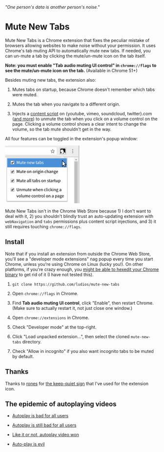 *"One person's data is another person's noise."*

Mute New Tabs
===
Mute New Tabs is a Chrome extension that fixes the peculiar mistake of browsers
allowing websites to make noise without your permission.  It uses Chrome's tab
muting API to automatically mute new tabs.  If needed, you can un-mute a tab
by clicking the mute/un-mute icon on the tab itself.

**Note: you must enable "Tab audio muting UI control" in `chrome://flags` to see the
mute/un-mute icon on the tab.**  (Available in Chrome 51+)

Besides muting new tabs, the extension also:

1.	Mutes tabs on startup, because Chrome doesn't remember which tabs were
	muted.

2.	Mutes the tab when you navigate to a different origin.

3.	Injects a [content script](https://github.com/ludios/mute-new-tabs/blob/master/unmute_content.js)
	on {youtube, vimeo, soundcloud, twitter}.com
	([and more](https://github.com/ludios/mute-new-tabs/blob/master/manifest.json#L19))
	to unmute the tab when you click on a volume control on the page.
	Clicking a volume control shows a clear intent to change the volume, so the
	tab mute shouldn't get in the way.

All four features can be toggled in the extension's popup window:

<img src="screenshot.png" alt="Screenshot of menu showing 'Mute new tabs',
'Mute on origin change', 'Mute all tabs on startup', and
'Unmute when clicking a volume control on a page'" width="243" height="189">

Mute New Tabs isn't in the Chrome Web Store because 1) I don't want to deal
with it, 2) you shouldn't blindly trust an auto-updating extension with
`webNavigation` and `tabs` permissions plus content script injections, and
3) it still requires touching `chrome://flags`.


## Install

Note that if you install an extension from outside the Chrome Web Store, you'll see a
"developer mode extensions" nag popup every time you start Chrome, unless you're
using Chrome on Linux (lucky you!).  On other platforms, if you're crazy enough, you
[might be able to hexedit your Chrome binary](http://stackoverflow.com/questions/23055651/disable-developer-mode-extensions-pop-up)
to get rid of it (I have not tested this).

1.	`git clone https://github.com/ludios/mute-new-tabs`

2.	Open `chrome://flags` in Chrome.

3.	Find **Tab audio muting UI control**, click "Enable", then restart Chrome.
	(Make sure to actually restart it, not just close one window.)

4.	Open `chrome://extensions` in Chrome.

5.	Check "Developer mode" at the top-right.

6.	Click "Load unpacked extension...", then select the cloned `mute-new-tabs` directory.

7.	Check "Allow in incognito" if you also want incognito tabs to be muted by default.


## Thanks

Thanks to [rones](https://openclipart.org/user-detail/rones) for
[the keep-quiet sign](https://openclipart.org/detail/219746/keep-quiet-sign) that I've used for the extension icon.


## The epidemic of autoplaying videos

*	[Autoplay is bad for all users](http://www.punkchip.com/autoplay-is-bad-for-all-users/)

*	[Autoplay is still bad for all users](http://www.punkchip.com/autoplay-is-still-bad-for-all-users/)

*	[Like it or not, autoplay video won](http://digiday.com/publishers/autoplay-video-beat-regular-video-sorry-guys/)

*	[Auto-play is evil](https://askleo.com/auto-play-is-evil/)
